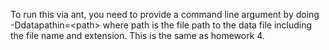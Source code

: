 To run this via ant, you need to provide a command line argument by doing -Ddatapathin=\<path> where path is the file path to the data file including the file name and extension. This is the same as homework 4.